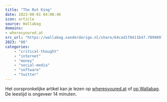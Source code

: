 ```yaml
---
title: "The Rot King"
date: 2023-08-01 04:08:46
icon: article
source: Wallabag
domains:
- wheresyoured.at
src_url: "https://wallabag.sanderdorigo.nl/share/64cad1f8411b47.78998975"
2023: "08"
categories:
    - "critical-thought"
    - "internet"
    - "money"
    - "social-media"
    - "software"
    - "twitter"
---
```

Het oorspronkelijke artikel kan je lezen op [wheresyoured.at](https://wheresyoured.at/p/the-rot-king) of [op Wallabag](https://wallabag.sanderdorigo.nl/share/64cad1f8411b47.78998975). De leestijd is ongeveer 14 minuten.